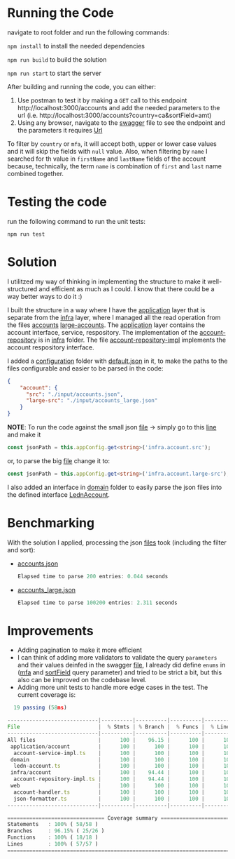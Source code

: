 # Running the Code

navigate to root folder and run the following commands:

`npm install` to install the needed dependencies

`npm run build` to build the solution

`npm run start` to start the server

After building and running the code, you can either: 
1. Use postman to test it by making a `GET` call to this endpoint http://localhost:3000/accounts and add the needed parameters to the url (i.e. http://localhost:3000/accounts?country=ca&sortField=amt)
2. Using any browser, navigate to the [swagger](swagger.json) file to see the endpoint and the parameters it requires [Url](http://localhost:3000/docs)

To filter by `country` or `mfa`, it will accept both, upper or lower case values and it will skip the fields with `null` value. Also, when filtering by `name` I searched for th value in `firstName` and `lastName` fields of the account because, technically, the term `name` is combination of `first` and `last` name combined together.
# Testing the code

run the following command to run the unit tests:

`npm run test`


# Solution
I utilitzed my way of thinking in implementing the structure to make it well-structured and efficient as much as I could. I know that there could be a way better ways to do it :)

I built the structure in a way where I have the [application](./src/application) layer that is separate from the [infra](./src/infra) layer, where I managed all the read operation from the files [accounts](./input/accounts.json) [large-accounts](./input/accounts_large.json). The [application](./src/application/account) layer contains the account interface, service, respository.
The implementation of the [account-repository](./src/application/account/account-repository.ts) is in [infra](./src/infra/account) folder. The file [account-repository-impl](./src/infra/account/account-repository-impl.ts) implements the account respository interface.


I added a [configuration](./config) folder with [default.json](./config/default.json) in it, to make the paths to the files configurable and easier to be parsed in the code:
```json
{
    "account": {
      "src": "./input/accounts.json",
      "large-src": "./input/accounts_large.json"
    }
}
```
**NOTE**: To run the code against the small json [file](./input/accounts.json) -> simply go to this [line](./src/infra/account/account-repository-impl.ts#L17) and make it 
```ts
const jsonPath = this.appConfig.get<string>('infra.account.src');
```
or, to parse the big [file](./input/accounts_large.json) change it to:
```ts
const jsonPath = this.appConfig.get<string>('infra.account.large-src');
```

I also added an interface in [domain](./src/domain) folder to easily parse the json files into the defined interface [LednAccount](./src/domain/ledn-account.ts).

# Benchmarking
With the solution I applied, processing the json [files](./input) took (including the filter and sort):
- [accounts.json](./input/accounts.json)
   ```ts
   Elapsed time to parse 200 entries: 0.044 seconds
   ```
- [accounts_large.json](./input/accounts_large.json)
  ```ts
  Elapsed time to parse 100200 entries: 2.311 seconds
   ```
# Improvements
- Adding pagination to make it more efficient
- I can think of adding more validators to validate the query `parameters` and their values deinfed in the swagger [file](swagger.json#L18), I already did define `enums` in ([mfa](swagger.json#L31) and [sortField](swagger.json#L47) query parameter) and tried to be strict a bit, but this also can be improved on the codebase level.
- Adding more unit tests to handle more edge cases in the test. The current coverage is:
```ts
  19 passing (58ms)

-----------------------------|----------|----------|----------|----------|-------------------|
File                         |  % Stmts | % Branch |  % Funcs |  % Lines | Uncovered Line #s |
-----------------------------|----------|----------|----------|----------|-------------------|
All files                    |      100 |    96.15 |      100 |      100 |                   |
 application/account         |      100 |      100 |      100 |      100 |                   |
  account-service-impl.ts    |      100 |      100 |      100 |      100 |                   |
 domain                      |      100 |      100 |      100 |      100 |                   |
  ledn-account.ts            |      100 |      100 |      100 |      100 |                   |
 infra/account               |      100 |    94.44 |      100 |      100 |                   |
  account-repository-impl.ts |      100 |    94.44 |      100 |      100 |                84 |
 web                         |      100 |      100 |      100 |      100 |                   |
  account-handler.ts         |      100 |      100 |      100 |      100 |                   |
  json-formatter.ts          |      100 |      100 |      100 |      100 |                   |
-----------------------------|----------|----------|----------|----------|-------------------|

=============================== Coverage summary ===============================
Statements   : 100% ( 58/58 )
Branches     : 96.15% ( 25/26 )
Functions    : 100% ( 18/18 )
Lines        : 100% ( 57/57 )
================================================================================
```